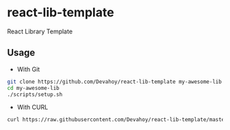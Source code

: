 # react-lib-template

React Library Template


## Usage

* With Git

```bash
git clone https://github.com/Devahoy/react-lib-template my-awesome-lib
cd my-awesome-lib
./scripts/setup.sh
```

* With CURL

```bash
curl https://raw.githubusercontent.com/Devahoy/react-lib-template/master/scripts/setup.sh | bash
```